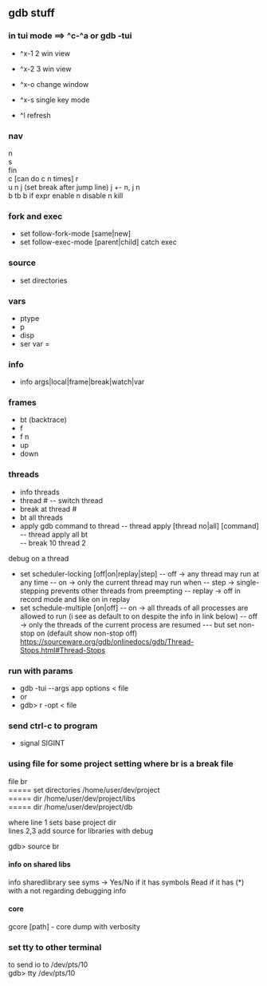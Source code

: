 ## gdb stuff

### in tui mode  ==> ^c-^a or gdb -tui

- ^x-1   2 win view
- ^x-2   3 win view
- ^x-o   change window

- ^x-s   single key mode
- ^l     refresh

### nav
n  
s  
fin  
c  [can do c n times]
r  
u n 
j  (set break after jump line)  j +- n, j n  
b
tb
b if expr
enable n
disable n
kill


### fork and exec
- set follow-fork-mode [same|new]
- set follow-exec-mode [parent|child]
catch exec
  
### source 
- set directories

### vars
- ptype
- p
- disp
- ser var =  

### info
- info args|local|frame|break|watch|var  
  
### frames
- bt (backtrace)
- f  
- f n
- up
- down  
### threads
- info threads
- thread #   -- switch thread
- break at thread #
- bt all threads
- apply gdb command to thread
-- thread apply [thread no|all] [command]  
-- thread apply all bt  
-- break 10 thread 2

debug on a thread
- set scheduler-locking [off|on|replay|step]
-- off -> any thread may run at any time
-- on -> only the current thread may run when
-- step -> single-stepping prevents other threads from preempting
-- replay -> off in record mode and like on in replay
- set schedule-multiple  [on|off]
-- on -> all threads of all processes are allowed to run (i see as default to on despite the info in link below)
-- off -> only the threads of the current process are resumed
--- but set non-stop on (default show non-stop off)
https://sourceware.org/gdb/onlinedocs/gdb/Thread-Stops.html#Thread-Stops

  
### run with params
- gdb -tui --args app options < file
- or
- gdb> r -opt < file

### send ctrl-c to program
- signal SIGINT
  
### using file for some project setting where br is a break file
file br   
===== set directories /home/user/dev/project  
===== dir /home/user/dev/project/libs  
===== dir /home/user/dev/project/db  
  
where line 1 sets base project dir  
lines 2,3 add source for libraries with debug  

gdb> source br

#### info on shared libs
info sharedlibrary
see syms -> Yes/No if it has symbols
    Read if it has (*) with a not regarding debugging info
    
#### core
gcore [path] - core dump with verbosity



### set tty to other terminal
to send io to /dev/pts/10  
gdb> tty /dev/pts/10  

